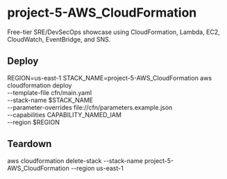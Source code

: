 # project-5-AWS_CloudFormation
Free-tier SRE/DevSecOps showcase using CloudFormation, Lambda, EC2, CloudWatch, EventBridge, and SNS.

## Deploy
REGION=us-east-1
STACK_NAME=project-5-AWS_CloudFormation
aws cloudformation deploy \
  --template-file cfn/main.yaml \
  --stack-name $STACK_NAME \
  --parameter-overrides file://cfn/parameters.example.json \
  --capabilities CAPABILITY_NAMED_IAM \
  --region $REGION

## Teardown
aws cloudformation delete-stack --stack-name project-5-AWS_CloudFormation --region us-east-1
